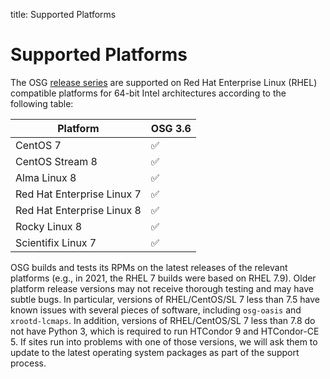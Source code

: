 title: Supported Platforms

Supported Platforms
===================

The OSG [release series](../release/release_series.md) are supported on Red Hat Enterprise Linux (RHEL) compatible platforms
for 64-bit Intel architectures according to the following table:

| Platform                   | OSG 3.6 |
|----------------------------|---------|
| CentOS 7                   | &#9989; |
| CentOS Stream 8            | &#9989; |
| Alma Linux 8               | &#9989; |
| Red Hat Enterprise Linux 7 | &#9989; |
| Red Hat Enterprise Linux 8 | &#9989; |
| Rocky Linux 8              | &#9989; |
| Scientifix Linux 7         | &#9989; |

OSG builds and tests its RPMs on the latest releases of the relevant platforms (e.g., in 2021, the RHEL 7 builds were based on RHEL 7.9).
Older platform release versions may not receive thorough testing and may have subtle bugs.
In particular, versions of RHEL/CentOS/SL 7 less than 7.5 have known issues with several pieces of software, including `osg-oasis` and `xrootd-lcmaps`.
In addition, versions of RHEL/CentOS/SL 7 less than 7.8 do not have Python 3, which is required to run HTCondor 9 and HTCondor-CE 5.
If sites run into problems with one of those versions, we will ask them to update to the latest operating system packages as part of the support process.
